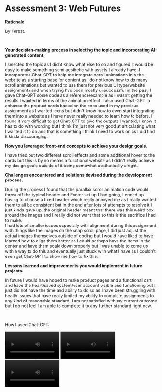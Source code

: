 <h1>Assessment 3: Web Futures</h1>
<p><strong>Rationale</strong></p>
<p>By Forest.</p>
<br>
<p><strong>Your decision-making process in selecting the topic and incorporating AI-generated content.</strong></p>
<p>I selected the topic as I didnt know what else to do and figured it would be easy to make something semi aesthetic with assets I already have. I incorporated Chat-GPT to help me integrate scroll animations into the website as a starting base for content as I do not know how to do many scroll animations but wanted to use them for previous UI type/website assignments and when trying I’ve been mostly unsuccessful in the past, I gave Chat-GPT some code as a reference/example as I wasn’t getting the results I wanted in terms of the animation effect. I also used Chat-GPT to enhance the product cards based on the ones used in my previous assignment as I wanted icons but didn't know how to even start integrating them into a website as I have never really needed to learn how to before. I found it very difficult to get Chat-GPT to give the outputs I wanted, I know it has to do with wording but I think I’m just not very good at articulating what I wanted it to do and that is something I think I need to work on as I did find it kinda discouraging.</p> 
<p><strong>How you leveraged front-end concepts to achieve your design goals.</strong></p>
<p>I have tried out two different scroll effects and some additional hover to the cards but this is by no means a functional website as I didn't really achieve my design goals outside of it being somewhat aesthetically alright.</p>
<p><strong>Challenges encountered and solutions devised during the development process.</strong></p>
<p>During the process I found that the parallax scroll animation code would throw off the typical header and Footer set up I had going, I ended up having to choose a fixed header which really annoyed me as I really wanted them to all be consistent but in the end after lots of attempts to resolve it I just kinda gave up, the original header meant that there was this weird box around the images and I really did not want that so this is the sacrifice I had to make. 
  <br>I had lots of smaller issues especially with alignment during this assignment with things like the images on the snap scroll page, I did just adjust the actual images themselves outside of coding but I would have liked to have learned how to align them better so I could perhaps have the items in the center and have them scale down properly but I was unable to come up with a way to do this and eventually just stuck with what I have as I couldn’t even get Chat-GPT to show me how to fix this.</p>
<p><strong>Lessons learned and improvements you would implement in future projects.</strong></p>
<p>In future I would have hoped to make product pages and a functional cart and have the heart/saved system/user account visible and functioning but I just did not have the time and ability to do so as I have been struggling with health issues that have really limited my ability to complete assignments to any kind of reasonable standard, I am not satisfied with my current outcome but I do not feel I am able to complete it to any further standard right now.</p>
<br>
<p>How I used Chat-GPT:</p>

<video src="https://cdn.glitch.me/18595e04-8ce4-4760-a22d-544429cc1ce8/Parallax%20Scoll%20Chat-GPT.mp4?v=1720102702810" width=180/></video>
<video src="https://cdn.glitch.me/18595e04-8ce4-4760-a22d-544429cc1ce8/Product%20Cards%20Chat-GPT.mp4?v=1720103097669" width=180/></video>
<video src="https://cdn.glitch.me/18595e04-8ce4-4760-a22d-544429cc1ce8/Product%20Cards%20Chat-GPT.mp4?v=1720103097669" width=180/></video>